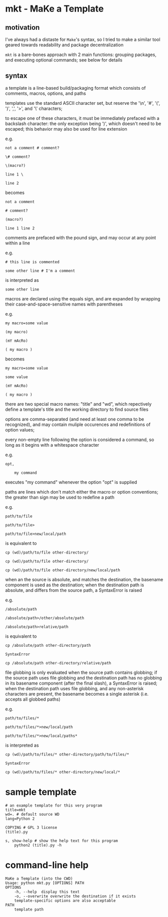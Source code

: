# mkt - MaKe a Template

## motivation

I've always had a distaste for `Make`'s syntax, so I tried to make a similar
tool geared towards readability and package decentralization

`mkt` is a bare-bones approach with 2 main functions:
grouping packages, and executing optional commands;
see below for details

## syntax

a template is a line-based build/packaging format which consists of
comments, macros, options, and paths

templates use the standard ASCII character set, but reserve the '\n', '#',
'(', ')', ',', '>', and '\\' characters;

to escape one of these characters, it must be immediately prefaced
with a backslash character: the only exception being ')',
which doesn't need to be escaped;
this behavior may also be used for line extension

e.g.

    not a comment # comment?

    \# comment?

    \(macro?)

    line 1 \

    line 2

becomes

    not a comment

    # comment?

    (macro?)

    line 1 line 2

comments are prefaced with the pound sign, and may occur at any point
within a line

e.g.

    # this line is commented

    some other line # I'm a comment

is interpreted as

    some other line

macros are declared using the equals sign,
and are expanded by wrapping their case-and-space-sensitive names
with parentheses

e.g.

    my macro=some value

    (my macro)

    (mY mAcRo)

    ( my macro )

becomes

    my macro=some value

    some value

    (mY mAcRo)

    ( my macro )

there are two special macro names: "title" and "wd", which repectively define
a template's title and the working directory to find source files

options are comma-separated (and need at least one comma to be recognized),
and may contain muliple occurences
and redefinitions of option values;

every non-empty line following the option is considered a command,
so long as it begins with a whitespace character

e.g.

    opt,
    
        my command
        
executes "my command" whenever the option "opt" is supplied

paths are lines which don't match either the macro or option conventions;
the greater than sign may be used to redefine a path

e.g.

    path/to/file

    path/to/file>

    path/to/file>new/local/path

is equivalent to

    cp (wd)/path/to/file other-directory/

    cp (wd)/path/to/file other-directory/

    cp (wd)/path/to/file other-directory/new/local/path

when an the source is absolute, and matches the destination, the basename
component is used as the destination;
when the destination path is absolute, and differs from the source path,
a SyntaxError is raised

e.g.

    /absolute/path

    /absolute/path>/other/absolute/path

    /absolute/path>relative/path

is equivalent to

    cp /absolute/path other-directory/path

    SyntaxError

    cp /absolute/path other-directory/relative/path

file globbing is only evaluated when the source path contains globbing;
if the source path uses file globbing and the destination path has no
globbing in its basename component (after the final slash),
a SyntaxError is raised;
when the destination path uses file globbing, and any non-asterisk characters
are present, the basename becomes a single asterisk (i.e. accepts all globbed
paths)

e.g.

    path/to/files/*

    path/to/files/*>new/local/path

    path/to/files/*>new/local/paths*

is interpreted as

    cp (wd)/path/to/files/* other-directory/path/to/files/*

    SyntaxError

    cp (wd)/path/to/files/* other-directory/new/local/*

# sample template

    # an example template for this very program
    title=mkt
    wd=. # default source WD
    lang=Python 2

    COPYING # GPL 3 license
    (title).py

    s, show-help # show the help text for this program
        python2 (title).py -h

# command-line help

    MaKe a Template (into the CWD)
    Usage: python mkt.py [OPTIONS] PATH
    OPTIONS
	    -h, --help	display this text
	    -o, --overwrite	overwrite the destination if it exists
	    template-specific options are also acceptable
    PATH
	    template path
